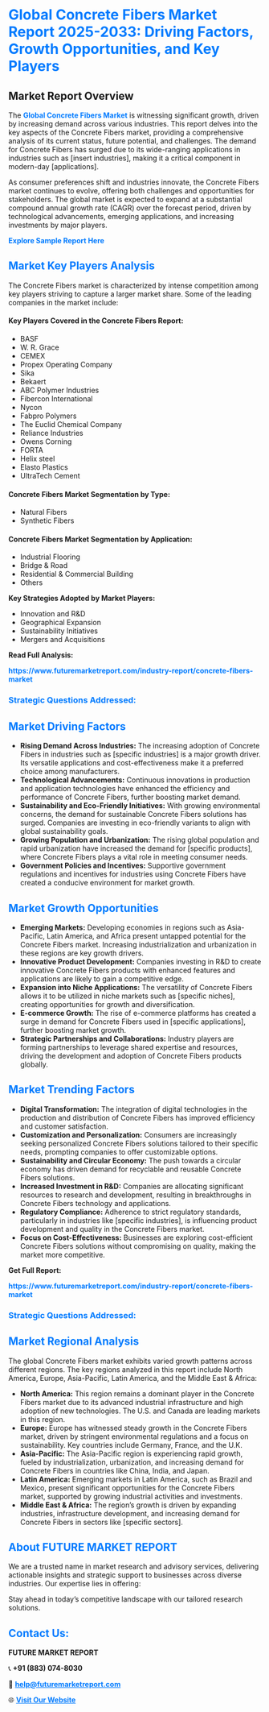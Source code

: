 <h1 style="color: #007BFF;">Global Concrete Fibers Market Report 2025-2033: Driving Factors, Growth Opportunities, and Key Players</h1>

<section id="overview">
<h2>Market Report Overview</h2>
<p>The <a href="https://www.futuremarketreport.com/industry-report/concrete-fibers-market" style="color: #007BFF; text-decoration: none;"><strong>Global Concrete Fibers Market</strong></a> is witnessing significant growth, driven by increasing demand across various industries. This report delves into the key aspects of the Concrete Fibers market, providing a comprehensive analysis of its current status, future potential, and challenges. The demand for Concrete Fibers has surged due to its wide-ranging applications in industries such as [insert industries], making it a critical component in modern-day [applications].</p>
<p>As consumer preferences shift and industries innovate, the Concrete Fibers market continues to evolve, offering both challenges and opportunities for stakeholders. The global market is expected to expand at a substantial compound annual growth rate (CAGR) over the forecast period, driven by technological advancements, emerging applications, and increasing investments by major players.</p>
</section>

<section id="overview">
<p><a href="https://www.futuremarketreport.com/request-sample/reportId=51151" style="color: #007BFF; text-decoration: none;"><strong>Explore Sample Report Here</strong></a></p>
</section>

<section id="key-players">
<h2 style="color: #007BFF;">Market Key Players Analysis</h2>
<p>The Concrete Fibers market is characterized by intense competition among key players striving to capture a larger market share. Some of the leading companies in the market include:</p>
<h4>Key Players Covered in the Concrete Fibers Report:</h4>
<ul><li>BASF</li><li>W. R. Grace</li><li>CEMEX</li><li>Propex Operating Company</li><li>Sika</li><li>Bekaert</li><li>ABC Polymer Industries</li><li>Fibercon International</li><li>Nycon</li><li>Fabpro Polymers</li><li>The Euclid Chemical Company</li><li>Reliance Industries</li><li>Owens Corning</li><li>FORTA</li><li>Helix steel</li><li>Elasto Plastics</li><li>UltraTech Cement</li></ul>
<h4>Concrete Fibers Market Segmentation by Type:</h4>
<ul><li>Natural Fibers</li><li>Synthetic Fibers</li></ul>

<h4>Concrete Fibers Market Segmentation by Application:</h4>
<ul><li>Industrial Flooring</li><li>Bridge &amp; Road</li><li>Residential &amp; Commercial Building</li><li>Others</li></ul>
<p><strong>Key Strategies Adopted by Market Players:</strong></p>
<ul>
<li>Innovation and R&D</li>
<li>Geographical Expansion</li>
<li>Sustainability Initiatives</li>
<li>Mergers and Acquisitions</li>
</ul>
</section>

<section>
<p><strong>Read Full Analysis: </strong></p><a href="https://www.futuremarketreport.com/industry-report/concrete-fibers-market" style="color: #007BFF; text-decoration: none;"><strong>https://www.futuremarketreport.com/industry-report/concrete-fibers-market</strong></a>
<h3 style="color: #007BFF;">Strategic Questions Addressed:</h3>
</section>

<section id="driving-factors">
<h2 style="color: #007BFF;">Market Driving Factors</h2>
<ul>
<li><strong>Rising Demand Across Industries:</strong> The increasing adoption of Concrete Fibers in industries such as [specific industries] is a major growth driver. Its versatile applications and cost-effectiveness make it a preferred choice among manufacturers.</li>
<li><strong>Technological Advancements:</strong> Continuous innovations in production and application technologies have enhanced the efficiency and performance of Concrete Fibers, further boosting market demand.</li>
<li><strong>Sustainability and Eco-Friendly Initiatives:</strong> With growing environmental concerns, the demand for sustainable Concrete Fibers solutions has surged. Companies are investing in eco-friendly variants to align with global sustainability goals.</li>
<li><strong>Growing Population and Urbanization:</strong> The rising global population and rapid urbanization have increased the demand for [specific products], where Concrete Fibers plays a vital role in meeting consumer needs.</li>
<li><strong>Government Policies and Incentives:</strong> Supportive government regulations and incentives for industries using Concrete Fibers have created a conducive environment for market growth.</li>
</ul>
</section>

<section id="growth-opportunities">
<h2 style="color: #007BFF;">Market Growth Opportunities</h2>
<ul>
<li><strong>Emerging Markets:</strong> Developing economies in regions such as Asia-Pacific, Latin America, and Africa present untapped potential for the Concrete Fibers market. Increasing industrialization and urbanization in these regions are key growth drivers.</li>
<li><strong>Innovative Product Development:</strong> Companies investing in R&D to create innovative Concrete Fibers products with enhanced features and applications are likely to gain a competitive edge.</li>
<li><strong>Expansion into Niche Applications:</strong> The versatility of Concrete Fibers allows it to be utilized in niche markets such as [specific niches], creating opportunities for growth and diversification.</li>
<li><strong>E-commerce Growth:</strong> The rise of e-commerce platforms has created a surge in demand for Concrete Fibers used in [specific applications], further boosting market growth.</li>
<li><strong>Strategic Partnerships and Collaborations:</strong> Industry players are forming partnerships to leverage shared expertise and resources, driving the development and adoption of Concrete Fibers products globally.</li>
</ul>
</section>

<section id="trending-factors">
<h2 style="color: #007BFF;">Market Trending Factors</h2>
<ul>
<li><strong>Digital Transformation:</strong> The integration of digital technologies in the production and distribution of Concrete Fibers has improved efficiency and customer satisfaction.</li>
<li><strong>Customization and Personalization:</strong> Consumers are increasingly seeking personalized Concrete Fibers solutions tailored to their specific needs, prompting companies to offer customizable options.</li>
<li><strong>Sustainability and Circular Economy:</strong> The push towards a circular economy has driven demand for recyclable and reusable Concrete Fibers solutions.</li>
<li><strong>Increased Investment in R&D:</strong> Companies are allocating significant resources to research and development, resulting in breakthroughs in Concrete Fibers technology and applications.</li>
<li><strong>Regulatory Compliance:</strong> Adherence to strict regulatory standards, particularly in industries like [specific industries], is influencing product development and quality in the Concrete Fibers market.</li>
<li><strong>Focus on Cost-Effectiveness:</strong> Businesses are exploring cost-efficient Concrete Fibers solutions without compromising on quality, making the market more competitive.</li>
</ul>
</section>

<section>
<p><strong>Get Full Report: </strong></p><a href="https://www.futuremarketreport.com/industry-report/concrete-fibers-market" style="color: #007BFF; text-decoration: none;"><strong>https://www.futuremarketreport.com/industry-report/concrete-fibers-market</strong></a>
<h3 style="color: #007BFF;">Strategic Questions Addressed:</h3>
</section>


<section id="regional-analysis">
<h2 style="color: #007BFF;">Market Regional Analysis</h2>
<p>The global Concrete Fibers market exhibits varied growth patterns across different regions. The key regions analyzed in this report include North America, Europe, Asia-Pacific, Latin America, and the Middle East & Africa:</p>
<ul>
<li><strong>North America:</strong> This region remains a dominant player in the Concrete Fibers market due to its advanced industrial infrastructure and high adoption of new technologies. The U.S. and Canada are leading markets in this region.</li>
<li><strong>Europe:</strong> Europe has witnessed steady growth in the Concrete Fibers market, driven by stringent environmental regulations and a focus on sustainability. Key countries include Germany, France, and the U.K.</li>
<li><strong>Asia-Pacific:</strong> The Asia-Pacific region is experiencing rapid growth, fueled by industrialization, urbanization, and increasing demand for Concrete Fibers in countries like China, India, and Japan.</li>
<li><strong>Latin America:</strong> Emerging markets in Latin America, such as Brazil and Mexico, present significant opportunities for the Concrete Fibers market, supported by growing industrial activities and investments.</li>
<li><strong>Middle East & Africa:</strong> The region’s growth is driven by expanding industries, infrastructure development, and increasing demand for Concrete Fibers in sectors like [specific sectors].</li>
</ul>
</section>

<footer>
<h2 style="color: #007BFF;">About FUTURE MARKET REPORT</h2>
<p>We are a trusted name in market research and advisory services, delivering actionable insights and strategic support to businesses across diverse industries. Our expertise lies in offering:</p>

<p>Stay ahead in today’s competitive landscape with our tailored research solutions.</p>

<h2 style="color: #007BFF;">Contact Us:</h2>
<p><strong>FUTURE MARKET REPORT</strong></p>
<p>📞 <strong>+91 (883) 074-8030</strong></p>
<p>📧 <strong><a href="mailto:help@futuremarketreport.com" style="color: #007BFF;">help@futuremarketreport.com</a></strong></p>
<p>🌐 <strong><a href="https://www.futuremarketreport.com/" style="color: #007BFF;">Visit Our Website</a></strong></p>
</footer>